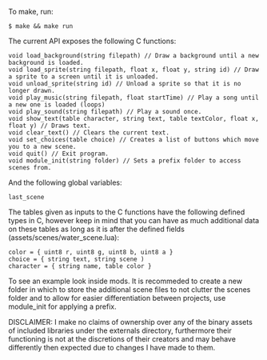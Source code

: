 To make, run:
```console
$ make && make run
```

The current API exposes the following C functions:
```
void load_background(string filepath) // Draw a background until a new background is loaded.
void load_sprite(string filepath, float x, float y, string id) // Draw a sprite to a screen until it is unloaded.
void unload_sprite(string id) // Unload a sprite so that it is no longer drawn.
void play_music(string filepath, float startTime) // Play a song until a new one is loaded (loops)
void play_sound(string filepath) // Play a sound once.
void show_text(table character, string text, table textColor, float x, float y) // Draws text.
void clear_text() // Clears the current text.
void set_choices(table choice) // Creates a list of buttons which move you to a new scene.
void quit() // Exit program.
void module_init(string folder) // Sets a prefix folder to access scenes from.
```

And the following global variables:
```
last_scene
```

The tables given as inputs to the C functions have the following defined types in C, however keep in mind that you can have as much additional data on these tables as long as it is after the defined fields (assets/scenes/water_scene.lua):
```
color = { uint8 r, uint8 g, uint8 b, uint8 a }
choice = { string text, string scene )
character = { string name, table color }
```

To see an example look inside mods. It is recommeded to create a new folder in which to store the additional scene files to not clutter the scenes folder and to allow for easier differentiation between projects, use module_init for applying a prefix.

DISCLAIMER: I make no claims of ownership over any of the binary assets of included libraries under the externals directory, furthermore their functioning is not at the discretions of their creators and may behave differently then expected due to changes I have made to them.
